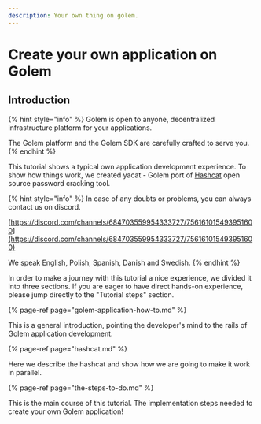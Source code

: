 ```yaml
---
description: Your own thing on golem.
---
```


# Create your own application on Golem

## Introduction

{% hint style="info" %}
Golem is open to anyone, decentralized infrastructure platform for your applications.

The Golem platform and the Golem SDK are carefully crafted to serve you.
{% endhint %}

This tutorial shows a typical own application development experience. To show how things work, we created yacat - Golem port of [Hashcat](https://hashcat.net/hashcat/) open source password cracking tool.

{% hint style="info" %}
In case of any doubts or problems, you can always contact us on discord. 

[https://discord.com/channels/684703559954333727/756161015493951600](https://discord.com/channels/684703559954333727/756161015493951600)

We speak English, Polish, Spanish, Danish and Swedish.
{% endhint %}

In order to make a journey with this tutorial a nice experience, we divided it into three sections. If you are eager to have direct hands-on experience, please jump directly to the "Tutorial steps" section.

{% page-ref page="golem-application-how-to.md" %}

This is a general introduction, pointing the developer's mind to the rails of Golem application development.

{% page-ref page="hashcat.md" %}

Here we describe the hashcat and show how we are going to make it work in parallel.

{% page-ref page="the-steps-to-do.md" %}

This is the main course of this tutorial. The implementation steps needed to create your own Golem application!

##  

